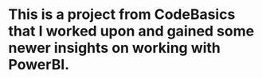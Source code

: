 # This is a project from CodeBasics that I worked upon and gained some newer insights on working with PowerBI.

